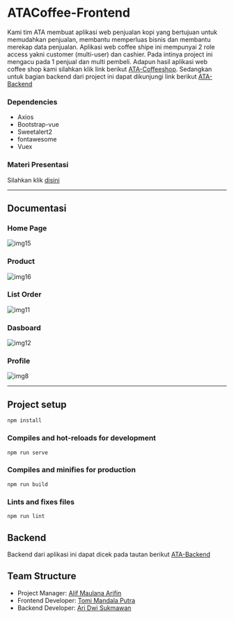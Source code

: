 # ATACoffee-Frontend

Kami tim ATA membuat aplikasi web penjualan kopi yang bertujuan untuk memudahkan penjualan, membantu memperluas bisnis dan membantu merekap data penjualan.
Aplikasi web coffee shipe ini mempunyai 2 role access yakni customer (multi-user) dan cashier. Pada intinya project ini mengacu pada 1 penjual dan multi pembeli.
Adapun hasil aplikasi web coffee shop kami silahkan klik link berikut [ATA-Coffeeshop]. Sedangkan untuk bagian backend dari project ini dapat dikunjungi link berikut [ATA-Backend]

### Dependencies
 - Axios
 - Bootstrap-vue
 - Sweetalert2
 - fontawesome
 - Vuex
 
### Materi Presentasi
Silahkan klik [disini]

[ATA-Coffeeshop]: http://52.204.186.223:45823/
[ATA-Backend]: https://github.com/alifma/ATACoffee-Backend
[disini]: https://drive.google.com/file/d/1vAZF1tw3yhxAZu4CRjfD2FUSqJVr5Tpc/view?usp=sharing
 
 ---
 
 ## Documentasi
 ### Home Page
 ![img15](https://user-images.githubusercontent.com/43200304/107892956-f39fad80-6f5a-11eb-80d3-ab2955f5171b.PNG)
 
 ### Product
 ![img16](https://user-images.githubusercontent.com/43200304/107892957-f6020780-6f5a-11eb-975a-adb6f47d6f99.PNG)
 
 ### List Order
 ![img11](https://user-images.githubusercontent.com/43200304/107892969-fef2d900-6f5a-11eb-98bd-9fe223769d63.PNG)
 
 ### Dasboard
 ![img12](https://user-images.githubusercontent.com/43200304/107893021-4d07dc80-6f5b-11eb-9b06-f2cde603c38e.PNG)
 
 ### Profile
 ![img8](https://user-images.githubusercontent.com/43200304/107893033-5d1fbc00-6f5b-11eb-9cff-e1927aa4e433.PNG)
 
 
---

## Project setup
```
npm install
```

### Compiles and hot-reloads for development
```
npm run serve
```

### Compiles and minifies for production
```
npm run build
```

### Lints and fixes files
```
npm run lint
```

## Backend
Backend dari aplikasi ini dapat dicek pada tautan berikut [ATA-Backend]

## Team Structure
- Project Manager: [Alif Maulana Arifin](http://github.com/alifma)
- Frontend Developer: [Tomi Mandala Putra](http://github.com/tomimandalap)
- Backend Developer: [Ari Dwi Sukmawan](http://github.com/aridwi27)
